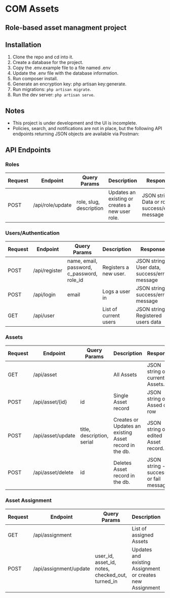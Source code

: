 # COM Assets

## Role-based asset managment project



## Installation

1. Clone the repo and cd into it.
2. Create a database for the project.
3. Copy the .env.example file to a file named .env
4. Update the .env file with the database information.
5. Run composer install.
6. Generate an encryption key: php artisan key:generate.
7. Run migrations: ```php artisan migrate```.
8. Run the dev server: ```php artisan serve```.

## Notes

* This project is under development and the UI is incomplete. 
* Policies, search, and notifications are not in place, but the following API endpoints returning JSON objects are available via Postman:

## API Endpoints


### Roles
| Request | Endpoint |	Query Params | Description | Response |
| --- | --- | --- | --- | --- |
| POST | /api/role/update | role, slug, description | Updates an existing or creates a new user role. | JSON string: Data or role, success/error message |


### Users/Authentication
| Request | Endpoint |	Query Params | Description | Response |
| --- | --- | --- | --- | --- |
| POST | /api/register | name, email, password, c_password, role_id | Registers a new user. | JSON string: User data, success/error message |
| POST | /api/login | email | Logs a user in | JSON string: success/error message |
| GET | /api/user | | List of current users | JSON string: Registered users data |

### Assets
| Request | Endpoint |	Query Params | Description | Response |
| --- | --- | --- | --- | --- |
| GET | /api/asset |  | All Assets | JSON string of current Assets. |
| POST | /api/asset/{id} | id | Single Asset record | JSON string of Assed db row |
| POST | /api/asset/update | title, description, serial | Creates or Updates an existing Asset record in the db. | JSON string of edited Asset record. |
| POST | /api/asset/delete | id | Deletes Asset record in the db. | JSON string - success or fail message |


### Asset Assignment
| Request | Endpoint |	Query Params | Description | Response |
| --- | --- | --- | --- | --- |
| GET | /api/assignment |  | List of assigned Assets | JSON string of current assignments. |
| POST | /api/assignment/update | user_id, asset_id, notes, checked_out, turned_in | Updates and existing Assignment or creates new Assignment | JSON string with information about Assignment |






